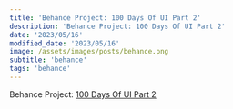 ```yaml
---
title: 'Behance Project: 100 Days Of UI Part 2'
description: 'Behance Project: 100 Days Of UI Part 2'
date: '2023/05/16'
modified_date: '2023/05/16'
image: /assets/images/posts/behance.png
subtitle: 'behance'
tags: 'behance'
---
```


Behance Project: [100 Days Of UI Part 2](https://www.behance.net/gallery/41645729/100-Days-Of-UI-Part-2)

